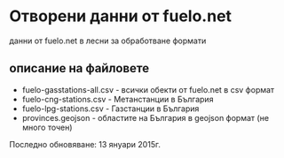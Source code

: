 # Отворени данни от fuelo.net

данни от fuelo.net в лесни за обработване формати

описание на файловете
------------------

- fuelo-gasstations-all.csv - всички обекти от fuelo.net в csv формат
- fuelo-cng-stations.csv - Метанстанции в България
- fuelo-lpg-stations.csv -	Газстанции в България
- provinces.geojson	- областите на България в geojson формат (не много точен)

Последно обновяване: 13 януари 2015г.
